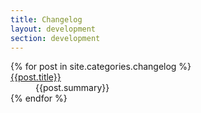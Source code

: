 ```yaml
---
title: Changelog
layout: development
section: development
---
```


<dl class="version-history">
{% for post in site.categories.changelog %}
  <dt>
    <a href="{{ "/development/changelog/" | append: post.title | relative_url }}">
      {{post.title}}
    </a>
  </dt>
  <dd>
    {{post.summary}}
  </dd>
{% endfor %}
</dl>
